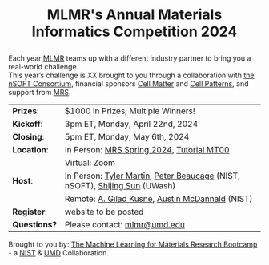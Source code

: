 # <p align="center"> MLMR's Annual Materials Informatics Competition 2024 </p>

Each year [MLMR](https://www.nanocenter.umd.edu/events/mlmr/) teams up with a different industry partner to bring you a real-world challenge. \
This year’s challenge is XX brought to you through a collaboration with [the nSOFT Consortium](https://www.nist.gov/nsoft), financial sponsors [Cell Matter](https://www.cell.com/matter/home) and [Cell Patterns](https://www.cell.com/patterns/home), and support from [MRS](https://www.mrs.org/home).

|||
| --- | ----------- |
|**Prizes**:|        $1000 in Prizes, Multiple Winners! |
|**Kickoff**:|       3pm ET, Monday, April 22nd, 2024 |
|**Closing**:|       5pm ET, Monday, May 6th, 2024 |
|**Location**:|      In Person: [MRS Spring 2024](https://www.mrs.org/meetings-events/spring-meetings-exhibits/2024-mrs-spring-meeting), [Tutorial MT00](https://www.mrs.org/meetings-events/spring-meetings-exhibits/2024-mrs-spring-meeting/call-for-papers/tutorial-sessions/tutorial-mt00) |
||               Virtual: Zoom |
|**Host**:|          In Person: [Tyler Martin](https://www.nist.gov/people/tyler-martin), [Peter Beaucage](https://www.nist.gov/people/peter-beaucage) (NIST, nSOFT), [Shijing Sun](https://www.me.washington.edu/facultyfinder/shijing-sun) (UWash) |
||               Remote: [A. Gilad Kusne](https://www.nist.gov/people/aaron-gilad-kusne), [Austin McDannald](https://www.nist.gov/people/austin-mcdannald) (NIST) |
|**Register**:|      website to be posted |
|**Questions?**| Please contact: mlmr@umd.edu |

Brought to you by: [The Machine Learning for Materials Research Bootcamp](https://www.nanocenter.umd.edu/events/mlmr/) - a [NIST](https://www.nist.gov/) & [UMD](https://umd.edu/) Collaboration.
